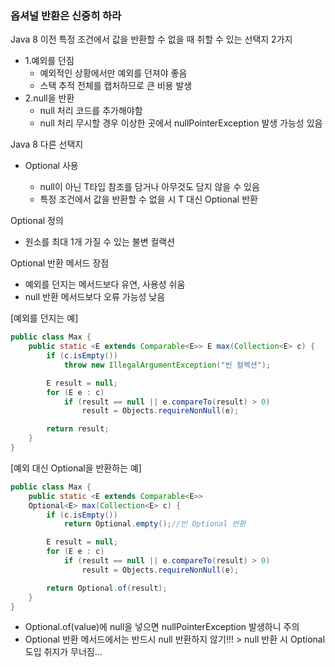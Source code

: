 ### 옵셔널 반환은 신중히 하라

Java 8 이전 특정 조건에서 값을 반환할 수 없을 때 취할 수 있는 선택지 2가지

- 1.예외를 던짐
  - 예외적인 상황에서만 예외를 던져야 좋음
  - 스택 추적 전체를 캡처하므로 큰 비용 발생
- 2.null을 반환
  - null 처리 코드를 추가해야함
  - null 처리 무시할 경우 이상한 곳에서 nullPointerException 발생 가능성 있음

Java 8 다른 선택지

- Optional<T> 사용
  - null이 아닌 T타입 참조를 담거나 아무것도 담지 않을 수 있음
  - 특정 조건에서 값을 반환할 수 없을 시 T 대신 Optional<T> 반환

Optional 정의
- 원소를 최대 1개 가질 수 있는 불변 컬랙션

Optional<T> 반환 메서드 장점
- 예외를 던지는 메서드보다 유연, 사용성 쉬움
- null 반환 메서드보다 오류 가능성 낮음

[예외를 던지는 예]
```java
public class Max {
    public static <E extends Comparable<E>> E max(Collection<E> c) {
        if (c.isEmpty())
            throw new IllegalArgumentException("빈 컬렉션");

        E result = null;
        for (E e : c)
            if (result == null || e.compareTo(result) > 0)
                result = Objects.requireNonNull(e);

        return result;
    }
}
```
[예외 대신 Optional<T>을 반환하는 예]
```java
public class Max {
    public static <E extends Comparable<E>>
    Optional<E> max(Collection<E> c) {
        if (c.isEmpty())
            return Optional.empty();//빈 Optional 반환

        E result = null;
        for (E e : c)
            if (result == null || e.compareTo(result) > 0)
                result = Objects.requireNonNull(e);

        return Optional.of(result);
    }
}
```
- Optional.of(value)에 null을 넣으면 nullPointerException 발생하니 주의
- Optional 반환 메서드에서는 반드시 null 반환하지 않기!!! > null 반환 시 Optional 도입 취지가 무너짐...
